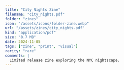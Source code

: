 ```yaml
---
title: "City Nights Zine"
filename: "city_nights.pdf"
folder: "zines"
icon: "/assets/icons/folder-zine.webp"
url: "/assets/zines/city_nights.pdf"
kind: "application/pdf"
size: "8.7 MB"
date: 2024-11-05
tags: ["zine", "print", "visual"]
rarity: "rare"
comments: |
  Limited release zine exploring the NYC nightscape.
---
```

